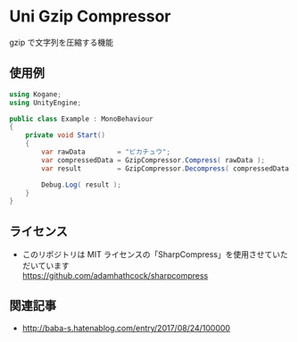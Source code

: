 ﻿# Uni Gzip Compressor

gzip で文字列を圧縮する機能

## 使用例

```cs
using Kogane;
using UnityEngine;

public class Example : MonoBehaviour
{
    private void Start()
    {
        var rawData        = "ピカチュウ";
        var compressedData = GzipCompressor.Compress( rawData );
        var result         = GzipCompressor.Decompress( compressedData );

        Debug.Log( result );
    }
}
```

## ライセンス

* このリポジトリは MIT ライセンスの「SharpCompress」を使用させていただいています  
https://github.com/adamhathcock/sharpcompress  

## 関連記事

* http://baba-s.hatenablog.com/entry/2017/08/24/100000
